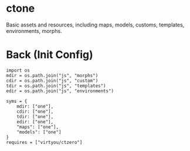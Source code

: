 # ctone
Basic assets and resources, including maps, models, customs, templates, environments, morphs.


# Back (Init Config)

    import os
    mdir = os.path.join("js", "morphs")
    cdir = os.path.join("js", "custom")
    tdir = os.path.join("js", "templates")
    edir = os.path.join("js", "environments")
    
    syms = {
    	mdir: ["one"],
    	cdir: ["one"],
    	tdir: ["one"],
    	edir: ["one"],
    	"maps": ["one"],
    	"models": ["one"]
    }
    requires = ["virtyou/ctzero"]